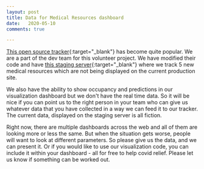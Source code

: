 ```yaml
---
layout: post
title: Data for Medical Resources dashboard
date:   2020-05-10
comments: true

---
```


[This open source tracker][covid19india]{:target="_blank"} has become quite popular. We are a part of the dev team for this volunteer project. We have modified their code and have [this staging server][vics_org]{:target="_blank"} where we track 5 new medical resources which are not being displayed on the current production site.

We also have the ability to show occupancy and predictions in our visualization dashboard but we don't have the real time data. So it will be nice if you can point us to the right person in your team who can give us whatever data that you have collected in a way we can feed it to our tracker. The current data, displayed on the staging server is all fiction.

Right now, there are multiple dashboards across the web and all of them are looking more or less the same. But when the situation gets worse, people will want to look at different parameters. So please give us the data, and we can present it. Or if you would like to use our visualization code, you can include it within your dashboard - all for free to help covid relief. Please let us know if something can be worked out.

[covid19india]: https://www.covid19india.org/
[vics_org]: http://vics-org.alpha.ibrm.in/
